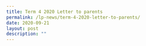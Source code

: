 ```yaml
---
title: Term 4 2020 Letter to parents
permalink: /lp-news/term-4-2020-letter-to-parents/
date: 2020-09-21
layout: post
description: ""
---
```

